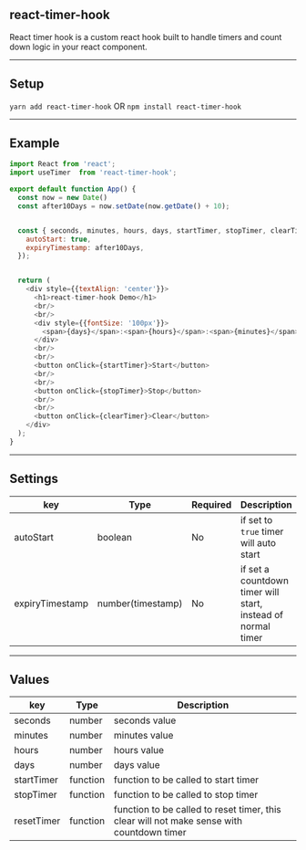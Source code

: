 ## react-timer-hook

React timer hook is a custom react hook built to handle timers and count down logic in your react component.

---

## Setup

`yarn add react-timer-hook` OR `npm install react-timer-hook`

---

## Example

```javascript
import React from 'react';
import useTimer  from 'react-timer-hook';

export default function App() {
  const now = new Date()
  const after10Days = now.setDate(now.getDate() + 10);


  const { seconds, minutes, hours, days, startTimer, stopTimer, clearTimer } = useTimer({
    autoStart: true,
    expiryTimestamp: after10Days,
  });


  return (
    <div style={{textAlign: 'center'}}>
      <h1>react-timer-hook Demo</h1>
      <br/>
      <br/>
      <div style={{fontSize: '100px'}}>
        <span>{days}</span>:<span>{hours}</span>:<span>{minutes}</span>:<span>{seconds}</span>
      </div>
      <br/>
      <br/>
      <button onClick={startTimer}>Start</button>
      <br/>
      <br/>
      <button onClick={stopTimer}>Stop</button>
      <br/>
      <br/>
      <button onClick={clearTimer}>Clear</button>
    </div>
  );
}
```

---

## Settings

| key | Type | Required | Description |
| --- | --- | --- | ---- |
| autoStart | boolean | No | if set to `true` timer will auto start |
| expiryTimestamp | number(timestamp) | No | if set a countdown timer will start, instead of normal timer |

---

## Values

| key | Type | Description |
| --- | --- | ---- |
| seconds | number | seconds value |
| minutes | number | minutes value |
| hours | number | hours value |
| days | number | days value |
| startTimer | function | function to be called to start timer |
| stopTimer | function | function to be called to stop timer |
| resetTimer | function | function to be called to reset timer, this clear will not make sense with countdown timer |
